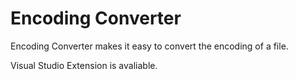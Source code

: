 # Encoding Converter
Encoding Converter makes it easy to convert the encoding of a file.

Visual Studio Extension is avaliable.
